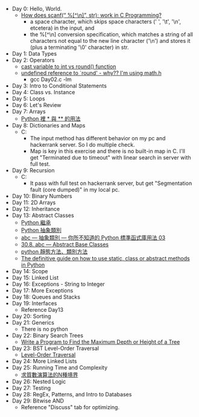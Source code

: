* Day 0: Hello, World.
  * [How does scanf(“ %[^\n]”, str); work in C Programming?](https://stackoverflow.com/questions/40038538/how-does-scanf-n-str-work-in-c-programming)
    * a space character, which skips space characters (' ', '\t', '\n', etcetera) in the input, and
    * the %[^\n] conversion specification, which matches a string of all characters not equal to the new line character ('\n') and stores it (plus a terminating '\0' character) in str.
* Day 1: Data Types
* Day 2: Operators
  * [cast variable to int vs round() function](https://stackoverflow.com/questions/11128741/cast-variable-to-int-vs-round-function)
  * [undefined reference to `round' - why?? I'm using math.h](https://stackoverflow.com/questions/34095994/undefined-reference-to-round-why-im-using-math-h)
    * gcc Day02.c -lm
* Day 3: Intro to Conditional Statements
* Day 4: Class vs. Instance
* Day 5: Loops
* Day 6: Let's Review
* Day 7: Arrays
  * [Python 裡 * 與 ** 的用法](
http://e8859487.pixnet.net/blog/post/403127384-%5Bpython%5D-%2A%2A-%E9%9B%99%E6%98%9F%E8%99%9F%28double-star-asterisk%29-vs-%2A%E5%96%AE%E6%98%9F%E8%99%9F%28st)
* Day 8: Dictionaries and Maps
  * C:
    * The input method has different behavior on my pc and hackerrank server. So I do multiple check.
    * Map is key in this exercise and there is no built-in map in C. I'll get "Terminated due to timeout" with linear search in server with full test.
* Day 9: Recursion
  * C:
    * It pass with full test on hackerrank server, but get "Segmentation fault (core dumped)" in my local pc.
* Day 10: Binary Numbers
* Day 11: 2D Arrays
* Day 12: Inheritance
* Day 13: Abstract Classes
  * [Python 繼承](https://openhome.cc/Gossip/Python/Inheritance.html)
  * [Python 抽象類別](https://openhome.cc/Gossip/Python/AbstractClass.html)
  * [abc — 抽象類別 — 你所不知道的 Python 標準函式庫用法 03](https://blog.louie.lu/2017/07/28/%E4%BD%A0%E6%89%80%E4%B8%8D%E7%9F%A5%E9%81%93%E7%9A%84-python-%E6%A8%99%E6%BA%96%E5%87%BD%E5%BC%8F%E5%BA%AB%E7%94%A8%E6%B3%95-03-abc/)
  * [30.8. abc — Abstract Base Classes](https://docs.python.org/3/library/abc.html)
  * [python 靜態方法、類別方法](https://openhome.cc/Gossip/Python/StaticClassMethod.html)
  * [The definitive guide on how to use static, class or abstract methods in Python](https://julien.danjou.info/guide-python-static-class-abstract-methods/)
* Day 14: Scope
* Day 15: Linked List
* Day 16: Exceptions - String to Integer
* Day 17: More Exceptions
* Day 18: Queues and Stacks
* Day 19: Interfaces
  * Reference Day13
* Day 20: Sorting
* Day 21: Generics
  * There is no python
* Day 22: Binary Search Trees
  * [Write a Program to Find the Maximum Depth or Height of a Tree](https://www.geeksforgeeks.org/write-a-c-program-to-find-the-maximum-depth-or-height-of-a-tree/)
* Day 23: BST Level-Order Traversal
  * [Level-Order Traversal](http://alrightchiu.github.io/SecondRound/binary-tree-traversalxun-fang.html#level)
* Day 24: More Linked Lists
* Day 25: Running Time and Complexity
  * [求質數演算法的N種境界](https://www.getit01.com/p201807213917086/)
* Day 26: Nested Logic
* Day 27: Testing
* Day 28: RegEx, Patterns, and Intro to Databases
* Day 29: Bitwise AND
  * Reference "Discuss" tab for optimizing.
